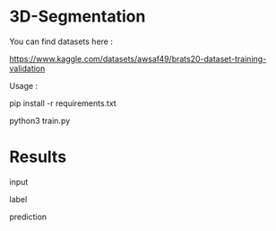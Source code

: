 # 3D-Segmentation

You can find datasets here :

https://www.kaggle.com/datasets/awsaf49/brats20-dataset-training-validation

Usage :

pip install -r requirements.txt

python3 train.py

# Results 

input 

label 

prediction


